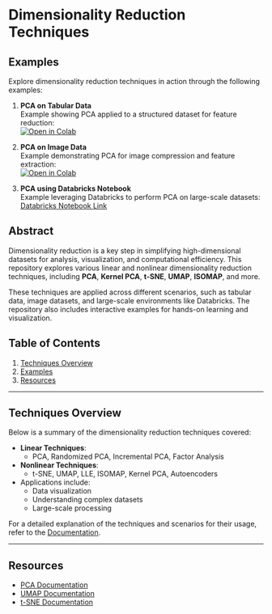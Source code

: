 # Dimensionality Reduction Techniques

## Examples
Explore dimensionality reduction techniques in action through the following examples:

1. **PCA on Tabular Data**  
   Example showing PCA applied to a structured dataset for feature reduction:  
   [![Open in Colab](https://colab.research.google.com/assets/colab-badge.svg)](https://colab.research.google.com/drive/1odE317TpTtf5koe5iICBlbvCoI3GaWlf?usp=sharing)

2. **PCA on Image Data**  
   Example demonstrating PCA for image compression and feature extraction:  
   [![Open in Colab](https://colab.research.google.com/assets/colab-badge.svg)](https://colab.research.google.com/drive/1LwCVxO02GJMf3j9piBkneMsckLHt7IZL?usp=sharing)

3. **PCA using Databricks Notebook**  
   Example leveraging Databricks to perform PCA on large-scale datasets:  
   [Databricks Notebook Link](https://databricks-prod-cloudfront.cloud.databricks.com/public/4027ec902e239c93eaaa8714f173bcfc/2060557526894973/394769080940870/7309200838449673/latest.html)

## Abstract
Dimensionality reduction is a key step in simplifying high-dimensional datasets for analysis, visualization, and computational efficiency. This repository explores various linear and nonlinear dimensionality reduction techniques, including **PCA**, **Kernel PCA**, **t-SNE**, **UMAP**, **ISOMAP**, and more. 

These techniques are applied across different scenarios, such as tabular data, image datasets, and large-scale environments like Databricks. The repository also includes interactive examples for hands-on learning and visualization.

## Table of Contents
1. [Techniques Overview](#techniques-overview)
2. [Examples](#examples)
3. [Resources](#resources)

---

## Techniques Overview
Below is a summary of the dimensionality reduction techniques covered:
- **Linear Techniques**:
  - PCA, Randomized PCA, Incremental PCA, Factor Analysis
- **Nonlinear Techniques**:
  - t-SNE, UMAP, LLE, ISOMAP, Kernel PCA, Autoencoders
- Applications include:
  - Data visualization
  - Understanding complex datasets
  - Large-scale processing

For a detailed explanation of the techniques and scenarios for their usage, refer to the [Documentation](#).

---


## Resources
- [PCA Documentation](https://scikit-learn.org/stable/modules/decomposition.html#pca)
- [UMAP Documentation](https://umap-learn.readthedocs.io/en/latest/)
- [t-SNE Documentation](https://scikit-learn.org/stable/modules/generated/sklearn.manifold.TSNE.html)

